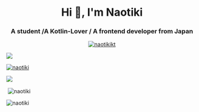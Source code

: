 <h1 align="center">Hi 👋, I'm Naotiki</h1>
<h3 align="center">A student /A Kotlin-Lover / A frontend developer from Japan</h3>
<p align="center"> <a href="https://twitter.com/naotikikt" target="blank"><img src="https://img.shields.io/twitter/follow/naotikikt?logo=twitter&style=for-the-badge" alt="naotikikt" /></a> </p>

![](http://github-profile-summary-cards.vercel.app/api/cards/profile-details?username=naotiki&theme=tokyonight)

<p align="left"> <a href="https://github.com/ryo-ma/github-profile-trophy"><img src="https://github-profile-trophy.vercel.app/?username=naotiki" alt="naotiki" /></a> </p>




![](http://github-profile-summary-cards.vercel.app/api/cards/most-commit-language?username=naotiki&theme=tokyonight)

<p>&nbsp;<img align="center" src="https://github-readme-stats.vercel.app/api?username=naotiki&show_icons=true&locale=en" alt="naotiki" /></p>

<p><img align="center" src="https://github-readme-streak-stats.herokuapp.com/?user=naotiki&" alt="naotiki" /></p>
